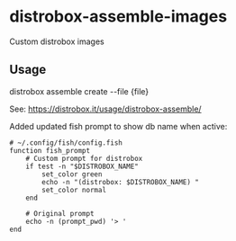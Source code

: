 # distrobox-assemble-images

Custom distrobox images

## Usage

distrobox assemble create --file {file}

See: https://distrobox.it/usage/distrobox-assemble/

Added updated fish prompt to show db name when active:

```fish
# ~/.config/fish/config.fish
function fish_prompt
    # Custom prompt for distrobox
    if test -n "$DISTROBOX_NAME"
        set_color green
        echo -n "(distrobox: $DISTROBOX_NAME) "
        set_color normal
    end

    # Original prompt
    echo -n (prompt_pwd) '> '
end
```

